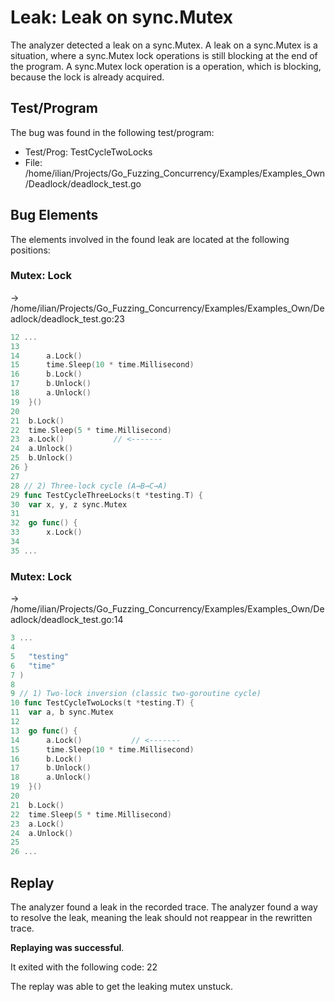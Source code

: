 # Leak: Leak on sync.Mutex

The analyzer detected a leak on a sync.Mutex.
A leak on a sync.Mutex is a situation, where a sync.Mutex lock operations is still blocking at the end of the program.
A sync.Mutex lock operation is a operation, which is blocking, because the lock is already acquired.

## Test/Program
The bug was found in the following test/program:

- Test/Prog: TestCycleTwoLocks
- File: /home/ilian/Projects/Go_Fuzzing_Concurrency/Examples/Examples_Own/Deadlock/deadlock_test.go

## Bug Elements
The elements involved in the found leak are located at the following positions:

###  Mutex: Lock
-> /home/ilian/Projects/Go_Fuzzing_Concurrency/Examples/Examples_Own/Deadlock/deadlock_test.go:23
```go
12 ...
13 
14 		a.Lock()
15 		time.Sleep(10 * time.Millisecond)
16 		b.Lock()
17 		b.Unlock()
18 		a.Unlock()
19 	}()
20 
21 	b.Lock()
22 	time.Sleep(5 * time.Millisecond)
23 	a.Lock()           // <-------
24 	a.Unlock()
25 	b.Unlock()
26 }
27 
28 // 2) Three‐lock cycle (A→B→C→A)
29 func TestCycleThreeLocks(t *testing.T) {
30 	var x, y, z sync.Mutex
31 
32 	go func() {
33 		x.Lock()
34 
35 ...
```


###  Mutex: Lock
-> /home/ilian/Projects/Go_Fuzzing_Concurrency/Examples/Examples_Own/Deadlock/deadlock_test.go:14
```go
3 ...
4 
5 	"testing"
6 	"time"
7 )
8 
9 // 1) Two‐lock inversion (classic two‐goroutine cycle)
10 func TestCycleTwoLocks(t *testing.T) {
11 	var a, b sync.Mutex
12 
13 	go func() {
14 		a.Lock()           // <-------
15 		time.Sleep(10 * time.Millisecond)
16 		b.Lock()
17 		b.Unlock()
18 		a.Unlock()
19 	}()
20 
21 	b.Lock()
22 	time.Sleep(5 * time.Millisecond)
23 	a.Lock()
24 	a.Unlock()
25 
26 ...
```


## Replay
The analyzer found a leak in the recorded trace.
The analyzer found a way to resolve the leak, meaning the leak should not reappear in the rewritten trace.

**Replaying was successful**.

It exited with the following code: 22

The replay was able to get the leaking mutex unstuck.

